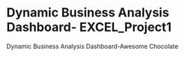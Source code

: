 # Dynamic Business Analysis Dashboard- EXCEL_Project1
Dynamic Business Analysis Dashboard-Awesome Chocolate
